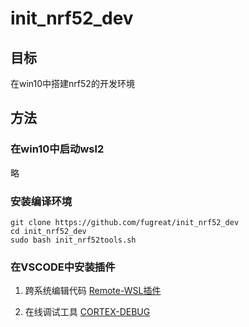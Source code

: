 # init_nrf52_dev


## 目标
在win10中搭建nrf52的开发环境

## 方法


### 在win10中启动wsl2
略


### 安装编译环境 

````
git clone https://github.com/fugreat/init_nrf52_dev
cd init_nrf52_dev
sudo bash init_nrf52tools.sh
````



### 在VSCODE中安装插件
1. 跨系统编辑代码
[Remote-WSL插件](https://marketplace.visualstudio.com/items?itemName=ms-vscode-remote.remote-wsl)

2. 在线调试工具
[CORTEX-DEBUG](https://marketplace.visualstudio.com/items?itemName=marus25.cortex-debug)


